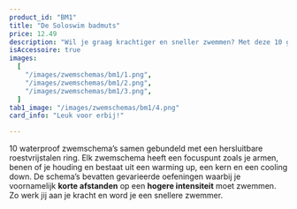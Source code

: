 ```yaml
---
product_id: "BM1"
title: "De Soloswim badmuts"
price: 12.49
description: "Wil je graag krachtiger en sneller zwemmen? Met deze 10 gevarieerde zwemschema’s van 60 minuten zet jij je spieren aan het werk! Volledig waterproof zodat jij er onbeperkt mee kunt zwemmen."
isAccessoire: true
images:
  [
    "/images/zwemschemas/bm1/1.png",
    "/images/zwemschemas/bm1/2.png",
    "/images/zwemschemas/bm1/3.png",
  ]
tab1_image: "/images/zwemschemas/bm1/4.png"
card_info: "Leuk voor erbij!"

---
```


10 waterproof zwemschema’s samen gebundeld met een hersluitbare roestvrijstalen ring. Elk zwemschema heeft een focuspunt zoals je armen, benen of je houding en bestaat uit een warming up, een kern en een cooling down. De schema’s bevatten gevarieerde oefeningen waarbij je voornamelijk **korte afstanden** op een **hogere intensiteit** moet zwemmen. Zo werk jij aan je kracht en word je een snellere zwemmer.

